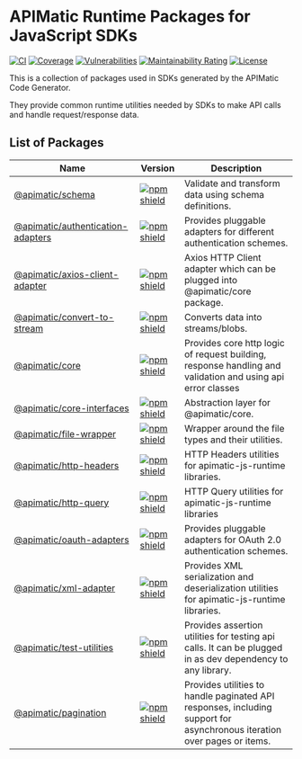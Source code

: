 # APIMatic Runtime Packages for JavaScript SDKs
[![CI][ci-badge]][ci-url]
[![Coverage][test-coverage-badge]][test-coverage-url]
[![Vulnerabilities][vulnerabilities-badge]][vulnerabilities-url]
[![Maintainability Rating][maintainability-badge]][maintainability-url]
[![License][license-badge]][license-url]

This is a collection of packages used in SDKs generated by the APIMatic Code Generator.

They provide common runtime utilities needed by SDKs to make API calls and handle request/response data.

## List of Packages

| Name                                                                  | Version | Description |
|-----------------------------------------------------------------------| --- | --- |
| [@apimatic/schema](packages/schema)                                   | [![npm shield](https://img.shields.io/npm/v/@apimatic/schema)](https://www.npmjs.com/package/@apimatic/schema) | Validate and transform data using schema definitions. |
| [@apimatic/authentication-adapters](packages/authentication-adapters) | [![npm shield](https://img.shields.io/npm/v/@apimatic/authentication-adapters)](https://www.npmjs.com/package/@apimatic/authentication-adapters) | Provides pluggable adapters for different authentication schemes. |
| [@apimatic/axios-client-adapter](packages/axios-client-adapter)       | [![npm shield](https://img.shields.io/npm/v/@apimatic/axios-client-adapter)](https://www.npmjs.com/package/@apimatic/axios-client-adapter) | Axios HTTP Client adapter which can be plugged into @apimatic/core package. |
| [@apimatic/convert-to-stream](packages/convert-to-stream)             | [![npm shield](https://img.shields.io/npm/v/@apimatic/convert-to-stream)](https://www.npmjs.com/package/@apimatic/convert-to-stream) | Converts data into streams/blobs. |
| [@apimatic/core](packages/core)                                       | [![npm shield](https://img.shields.io/npm/v/@apimatic/core)](https://www.npmjs.com/package/@apimatic/core) | Provides core http logic of request building, response handling and validation and using api error classes |
| [@apimatic/core-interfaces](packages/core-interfaces)                 | [![npm shield](https://img.shields.io/npm/v/@apimatic/core-interfaces)](https://www.npmjs.com/package/@apimatic/core-interfaces) | Abstraction layer for @apimatic/core. |
| [@apimatic/file-wrapper](packages/file-wrapper)                       | [![npm shield](https://img.shields.io/npm/v/@apimatic/file-wrapper)](https://www.npmjs.com/package/@apimatic/file-wrapper) | Wrapper around the file types and their utilities. |
| [@apimatic/http-headers](packages/http-headers)                       | [![npm shield](https://img.shields.io/npm/v/@apimatic/http-headers)](https://www.npmjs.com/package/@apimatic/http-headers) | HTTP Headers utilities for apimatic-js-runtime libraries. |
| [@apimatic/http-query](packages/http-query)                           | [![npm shield](https://img.shields.io/npm/v/@apimatic/http-query)](https://www.npmjs.com/package/@apimatic/http-query) | HTTP Query utilities for apimatic-js-runtime libraries |
| [@apimatic/oauth-adapters](packages/oauth-adapters)                   | [![npm shield](https://img.shields.io/npm/v/@apimatic/oauth-adapters)](https://www.npmjs.com/package/@apimatic/oauth-adapters) | Provides pluggable adapters for OAuth 2.0 authentication schemes. |
| [@apimatic/xml-adapter](packages/xml-adapter)                         | [![npm shield](https://img.shields.io/npm/v/@apimatic/xml-adapter)](https://www.npmjs.com/package/@apimatic/xml-adapter) | Provides XML serialization and deserialization utilities for apimatic-js-runtime libraries. |
| [@apimatic/test-utilities](packages/test-utilities)                   | [![npm shield](https://img.shields.io/npm/v/@apimatic/test-utilities)](https://www.npmjs.com/package/@apimatic/test-utilities) | Provides assertion utilities for testing api calls. It can be plugged in as dev dependency to any library. |
| [@apimatic/pagination](packages/pagination)                           | [![npm shield](https://img.shields.io/npm/v/@apimatic/pagination)](https://www.npmjs.com/package/@apimatic/pagination) | Provides utilities to handle paginated API responses, including support for asynchronous iteration over pages or items. |


[ci-badge]: https://github.com/apimatic/apimatic-js-runtime/actions/workflows/main.yml/badge.svg
[ci-url]: https://github.com/apimatic/apimatic-js-runtime/actions/workflows/main.yml
[test-coverage-badge]: https://sonarcloud.io/api/project_badges/measure?project=apimatic_apimatic-js-runtime&metric=coverage
[test-coverage-url]: https://sonarcloud.io/summary/new_code?id=apimatic_apimatic-js-runtime
[vulnerabilities-badge]: https://sonarcloud.io/api/project_badges/measure?project=apimatic_apimatic-js-runtime&metric=vulnerabilities
[vulnerabilities-url]: https://sonarcloud.io/summary/new_code?id=apimatic_apimatic-js-runtime
[maintainability-badge]: https://sonarcloud.io/api/project_badges/measure?project=apimatic_apimatic-js-runtime&metric=sqale_rating
[maintainability-url]: https://sonarcloud.io/summary/new_code?id=apimatic_apimatic-js-runtime
[license-badge]: https://img.shields.io/badge/licence-MIT-blue
[license-url]: https://github.com/apimatic/apimatic-js-runtime/blob/master/LICENSE.md
